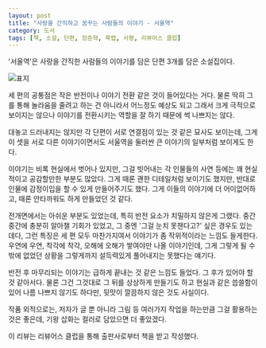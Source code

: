 ```yaml
---
layout: post
title: "사랑을 간직하고 꿈꾸는 사람들의 이야기 - 서울역"
category: 도서
tags: [책, 소설, 단편, 장준혁, 북랩, 서평, 리뷰어스 클럽]
---
```


'서울역'은
사랑을 간직한 사람들의 이야기를 담은 단편 3개를 담은 소설집이다.

![표지](https://lh3.googleusercontent.com/q6xMIHR9_pY2ztjGDqML8-DvfyvXBbXsCwQf8v5D-TJ889u1T_eZ4cY4WYRNAbu8wpi7UH9ybtY-XQ=s480)

세 편의 공통점은 작은 반전이나 이야기 전환 같은 것이 들어있다는 거다.
물론 딱히 그를 통해 놀라움을 줄려고 하는 건 아니라서
어느정도 예상도 되고
그래서 크게 극적으로 보이지는 않으나
이야기를 전환시키는 역할을 잘 하기 때문에 썩 나쁘지는 않다.

대놓고 드러내지는 않지만 각 단편이 서로 연결점이 있는 것 같은 묘사도 보이는데,
그게 이 셋을 서로 다른 이야기이면서도 서울역을 둘러싼 큰 이야기의 일부처럼 보이게도 한다.

이야기는 비록 현실에서 벗어나 있지만,
그걸 빗어내는 각 인물들의 사연 등에는 꽤 현실적이고 공감할만한 부분도 많았다.
그게 때론 괜한 디테일처럼 보이기도 했지만,
반대로 인물에 감정이입을 할 수 있게 만들어주기도 했다.
그게 이들의 이야기에 더 어이없어하고, 때론 안타까워도 하게 만들었던 것 같다.

전개면에서는 아쉬운 부분도 있었는데,
특히 반전 요소가 치밀하지 않은게 그랬다.
중간 중간에 충분히 알아챌 기회가 있었고,
그 중엔 '그걸 눈치 못챈다고?' 싶은 경우도 있는데다,
그런 특징은 세 편 모두 마찬가지여서
이야기가 좀 작위적이라는 느낌도 들게한다.
우연에 우연, 착각에 착각, 오해에 오해가 쌓여야만 나올 이야기인데,
그게 그렇게 될 수 밖에 없었던 상황을 그렇게까지 설득력있게 풀어내지는 못했다는 얘기다.

반전 후 마무리되는 이야기는 급하게 끝내는 것 같은 느낌도 들었다.
그 후가 있어야 할 것 같아서다.
물론 그건 그것대로 그 뒤를 상상하게 만들기도 하고
현실과 같은 씁쓸함이 있어 나름 나쁘지 않기도 하다만,
뒷맛이 깔끔하지 않은 것도 사실이다.

작품 외적으로는, 저자가 글 뿐 아니라 그림 등 여러가지 작업을 하는만큼 그걸 활용하는 것은 좋은데,
기왕 삽화는 컬러로 담았으면 더 좋았겠다.



<div class="im im-info">
이 리뷰는 리뷰어스 클럽을 통해 출판사로부터 책을 받고 작성했다.
</div>
